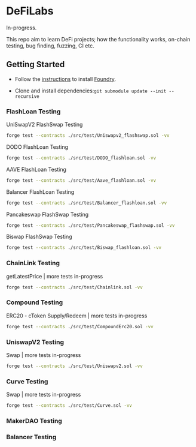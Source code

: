 # DeFiLabs

In-progress.

This repo aim to learn DeFi projects; how the functionality works, on-chain testing, bug finding, fuzzing, CI etc.

## Getting Started

* Follow the [instructions](https://book.getfoundry.sh/getting-started/installation.html) to install [Foundry](https://github.com/foundry-rs/foundry).

* Clone and install dependencies:```git submodule update --init --recursive```

### FlashLoan Testing

UniSwapV2 FlashSwap Testing
```sh
forge test --contracts ./src/test/Uniswapv2_flashswap.sol -vv
```

DODO FlashLoan Testing
```sh
forge test --contracts ./src/test/DODO_flashloan.sol -vv
```

AAVE FlashLoan Testing
```sh
forge test --contracts ./src/test/Aave_flashloan.sol -vv

```

Balancer FlashLoan Testing
```sh
forge test --contracts ./src/test/Balancer_flashloan.sol -vv
```

Pancakeswap FlashSwap Testing
```sh
forge test --contracts ./src/test/Pancakeswap_flashswap.sol -vv
```

Biswap FlashSwap Testing
```sh
forge test --contracts ./src/test/Biswap_flashloan.sol -vv
```
### ChainLink Testing
getLatestPrice | more tests in-progress
```sh
forge test --contracts ./src/test/Chainlink.sol -vv
```
### Compound Testing
ERC20 - cToken Supply/Redeem | more tests in-progress
```sh
forge test --contracts ./src/test/CompoundErc20.sol -vv
```
### UniswapV2 Testing
Swap | more tests in-progress
```sh
forge test --contracts ./src/test/Uniswapv2.sol -vv
```
### Curve Testing
Swap | more tests in-progress
```sh
forge test --contracts ./src/test/Curve.sol -vv
```
### MakerDAO Testing
### Balancer Testing
